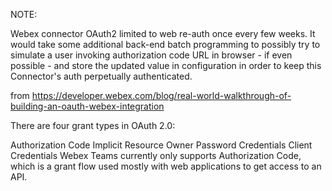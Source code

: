 NOTE:

Webex connector OAuth2 limited to web re-auth once every few weeks.  It would take some additional
back-end batch programming to possibly try to simulate a user invoking authorization code URL
in browser - if even possible - and store the updated value in configuration
in order to keep this Connector's auth perpetually authenticated.


from https://developer.webex.com/blog/real-world-walkthrough-of-building-an-oauth-webex-integration

There are four grant types in OAuth 2.0:

Authorization Code
Implicit
Resource Owner Password Credentials
Client Credentials
Webex Teams currently only supports Authorization Code, which is a grant flow used mostly with web applications to get access to an API.

